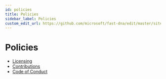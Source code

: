 ```yaml
---
id: policies
title: Policies
sidebar_label: Policies
custom_edit_url: https://github.com/microsoft/fast-dna/edit/master/sites/website/src/docs/community/policies.md
---
```


# Policies

* [Licensing](https://github.com/Microsoft/fast-dna/blob/master/LICENSE)
* [Contributions](https://github.com/Microsoft/fast-dna/blob/master/CONTRIBUTING.md)
* [Code of Conduct](https://github.com/Microsoft/fast-dna/blob/master/CODE_OF_CONDUCT.md)